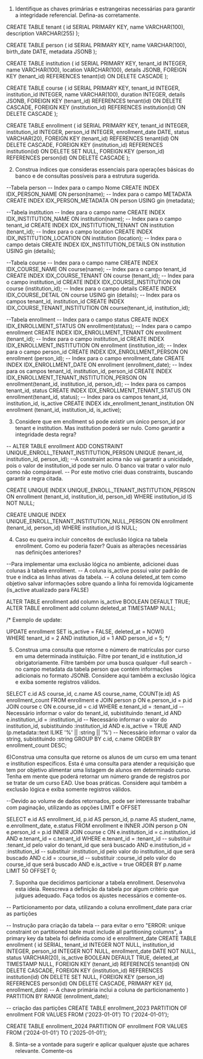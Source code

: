 1) Identifique as chaves primárias e estrangeiras necessárias para garantir a integridade referencial. Defina-as corretamente.

CREATE TABLE tenant (
    id SERIAL PRIMARY KEY,
    name VARCHAR(100),
    description VARCHAR(255)
);

CREATE TABLE person (
    id SERIAL PRIMARY KEY,
    name VARCHAR(100),
    birth_date DATE,
    metadata JSONB
);

CREATE TABLE institution (
    id SERIAL PRIMARY KEY,
    tenant_id INTEGER,
    name VARCHAR(100),
    location VARCHAR(100),
    details JSONB,
    FOREIGN KEY (tenant_id) REFERENCES tenant(id) ON DELETE CASCADE
);

CREATE TABLE course (
    id SERIAL PRIMARY KEY,
    tenant_id INTEGER,
    institution_id INTEGER,
    name VARCHAR(100),
    duration INTEGER,
    details JSONB,
    FOREIGN KEY (tenant_id) REFERENCES tenant(id) ON DELETE CASCADE,
    FOREIGN KEY (institution_id) REFERENCES institution(id) ON DELETE CASCADE
);

CREATE TABLE enrollment (
    id SERIAL PRIMARY KEY,
    tenant_id INTEGER,
    institution_id INTEGER,
    person_id INTEGER,
    enrollment_date DATE,
    status VARCHAR(20),
    FOREIGN KEY (tenant_id) REFERENCES tenant(id) ON DELETE CASCADE,
    FOREIGN KEY (institution_id) REFERENCES institution(id) ON DELETE SET NULL,
    FOREIGN KEY (person_id) REFERENCES person(id) ON DELETE CASCADE
);

2) Construa índices que consideras essenciais para operações básicas do banco e de consultas possíveis para a estrutura sugerida.

--Tabela person
--  Index para o campo Nome
CREATE INDEX IDX_PERSON_NAME ON person(name);
-- Index para o campo METADATA
CREATE INDEX IDX_PERSON_METADATA ON person USING gin (metadata);

--Tabela institution
--  Index para o campo name
CREATE INDEX IDX_INSTITUTION_NAME ON institution(name);
--  Index para o campo tenant_id 
CREATE INDEX IDX_INSTITUTION_TENANT ON institution (tenant_id);
-- Index para o campo   location
CREATE INDEX IDX_INSTITUTION_LOCATION ON institution (location);
-- Index para o campo detais 
CREATE INDEX IDX_INSTITUTION_DETAILS ON institution USING gin (details);

--Tabela course
-- Index para o campo name 
CREATE INDEX IDX_COURSE_NAME ON course(name);
-- Index para o campo tenant_id
CREATE INDEX IDX_COURSE_TENANT ON course (tenant_id);
-- Index para o campo institution_id
CREATE INDEX IDX_COURSE_INSTITUTION ON course (institution_id);
-- Index para o campo details
CREATE INDEX IDX_COURSE_DETAIL ON course USING gin (details);
-- Index para os campos tenant_id, institution_id
CREATE INDEX IDX_COURSE_TENANT_INSTITUTION ON course(tenant_id, institution_id);

--Tabela enrollment
-- Index para o campo status
CREATE INDEX IDX_ENROLLMENT_STATUS ON enrollment(status);
-- Index para o campo enrollment
CREATE INDEX IDX_ENROLLMENT_TENANT ON enrollment (tenant_id);
-- Index para o campo institution_id
CREATE INDEX IDX_ENROLLMENT_INSTITUTION ON enrollment (institution_id);
-- Index para o campo person_id
CREATE INDEX IDX_ENROLLMENT_PERSON ON enrollment (person_id);
-- Index para o campo enrollment_date
CREATE INDEX IDX_ENROLLMENT_DATE ON enrollment (enrollment_date);
-- Index para os campos tenant_id, institution_id, person_id
CREATE INDEX IDX_ENROLLMENT_TENANT_INSTITUTION_PERSON ON enrollment(tenant_id, institution_id, person_id);
-- Index para os campos tenant_id, status
CREATE INDEX IDX_ENROLLMENT_TENANT_STATUS ON enrollment(tenant_id, status);
-- Index para os campos tenant_id, institution_id, is_active
CREATE INDEX idx_enrollment_tenant_institution ON enrollment (tenant_id, institution_id, is_active);



3) Considere que em enollment só pode existir um único person_id por tenant e institution. Mas institution poderá ser nulo. Como garantir a integridade desta regra?

-- ALTER TABLE enrollment ADD CONSTRAINT UNIQUE_ENROLL_TENANT_INSTITUTION_PERSON UNIQUE (tenant_id, institution_id, person_id);
--A constraint acima não vai garantir a unicidade, pois o valor de institution_id pode ser nulo. O banco vai tratar o valor nulo como não compáravel. 
-- Por este motivo criei duas constraints, buscando garantir a regra citada. 

CREATE UNIQUE INDEX UNIQUE_ENROLL_TENANT_INSTITUTION_PERSON ON enrollment (tenant_id, institution_id, person_id)
WHERE institution_id IS NOT NULL;

CREATE UNIQUE INDEX UNIQUE_ENROLL_TENANT_INSTITUTION_NULL_PERSON ON enrollment (tenant_id, person_id)
WHERE institution_id IS NULL;

4) Caso eu queira incluir conceitos de exclusão lógica na tabela enrollment. Como eu poderia fazer? Quais as alterações necessárias nas definições anteriores?

--Para implementar uma exclusão lógica no ambiente, adicionei duas colunas à tabela enrollment. 
-- A coluna is_active possui valor padrão de true e indica as linhas ativas da tabela. 
-- A coluna deleted_at tem como objetivo salvar informações sobre quando a linha foi removida lógicamente (is_active atualizado para FALSE)

ALTER TABLE enrollment add column is_active BOOLEAN DEFAULT TRUE;
ALTER TABLE enrollment add column deleted_at TIMESTAMP NULL;

/*
Exemplo de update:

UPDATE enrollment
SET 
    is_active = FALSE,
    deleted_at = NOW()  
WHERE 
    tenant_id = 2
    AND institution_id = 1
    AND person_id = 5; 
*/

5) Construa uma consulta que retorne o número de matrículas por curso em uma determinada instituição. Filtre por tenant_id e institution_id obrigatoriamente. Filtre também por uma busca qualquer -full search - no campo metadata da tabela person que contém informações adicionais no formato JSONB. Considere aqui também a exclusão lógica e exiba somente registros válidos.

SELECT 
    c.id AS course_id, c.name AS course_name, COUNT(e.id) AS enrollment_count
FROM 
    enrollment e
JOIN 
    person p ON e.person_id = p.id
JOIN 
    course c ON e.course_id = c.id
WHERE 
    e.tenant_id = :tenant_id -- Necessário informar o valor do tenant_id, subistituindo :tenant_id
    AND e.institution_id = :institution_id -- Necessário informar o valor do institution_id, subistituindo :institution_id
    AND e.is_active = TRUE
    AND (p.metadata::text ILIKE '%' || :string || '%') -- Necessário informar o valor da string, subistituindo :string
GROUP BY 
    c.id, c.name
ORDER BY 
    enrollment_count DESC;

6)Construa uma consulta que retorne os alunos de um curso em uma tenant e institution específicos. Esta é uma consulta para atender a requisição que tem por objetivo alimentar uma listagem de alunos em determinado curso. Tenha em mente que poderá retornar um número grande de registros por se tratar de um curso EAD. Use boas práticas. Considere aqui também a exclusão lógica e exiba somente registros válidos.

--Devido ao volume de dados retornados, pode ser interessante trabalhar com paginação, utilizando as opções LIMIT e OFFSET

SELECT 
    e.id AS enrollment_id,
    p.id AS person_id,
    p.name AS student_name,
    e.enrollment_date,
    e.status
FROM 
    enrollment e
INNER JOIN 
    person p ON e.person_id = p.id
INNER JOIN 
    course c ON e.institution_id = c.institution_id AND e.tenant_id = c.tenant_id
WHERE 
    e.tenant_id = :tenant_id -- substituir :tenant_id pelo valor do tenant_id que será buscado
    AND e.institution_id = :institution_id -- substituir :institution_id pelo valor do institution_id que será buscado
    AND c.id = :course_id -- substituir :course_id pelo valor do course_id que será buscado
    AND e.is_active = true
ORDER BY 
    p.name
LIMIT 50 OFFSET 0;


7) Suponha que decidimos particionar a tabela enrollment. Desenvolva esta ideia. Reescreva a definição da tabela por algum critério que julgues adequado. Faça todos os ajustes necessários e comente-os.

-- Particionamento por data, utilizando a coluna enrollment_date para criar as partições

-- Instrução para criação da tabela
-- para evitar o erro "ERROR:  unique constraint on partitioned table must include all partitioning columns", a primary key da tabela foi definida como id e enrollment_date
CREATE TABLE enrollment (
    id SERIAL,
    tenant_id INTEGER NOT NULL,
    institution_id INTEGER,
    person_id INTEGER NOT NULL,
    enrollment_date DATE NOT NULL,
    status VARCHAR(20),
    is_active BOOLEAN DEFAULT TRUE,
    deleted_at TIMESTAMP NULL,
    FOREIGN KEY (tenant_id) REFERENCES tenant(id) ON DELETE CASCADE,
    FOREIGN KEY (institution_id) REFERENCES institution(id) ON DELETE SET NULL,
    FOREIGN KEY (person_id) REFERENCES person(id) ON DELETE CASCADE,
    PRIMARY KEY (id, enrollment_date)  -- A chave primária inclui a coluna de particionamento
) PARTITION BY RANGE (enrollment_date);

-- criação das partições
CREATE TABLE enrollment_2023 PARTITION OF enrollment
FOR VALUES FROM ('2023-01-01') TO ('2024-01-01');

CREATE TABLE enrollment_2024 PARTITION OF enrollment
FOR VALUES FROM ('2024-01-01') TO ('2025-01-01');


8) Sinta-se a vontade para sugerir e aplicar qualquer ajuste que achares relevante. Comente-os

